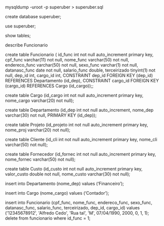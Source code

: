 mysqldump -uroot -p superuber > superuber.sql

create database superuber;

use superuber;

show tables;

describe Funcionario

create table Funcionario (
id_func int not null auto_increment primary key, 
cpf_func varchar(11) not null, 
nome_func varchar(50) not null, 
endereco_func varchar(50) not null, 
sexo_func varchar(1) not null, 
datanasc_func date not null, 
salario_func double, 
terceirizado tinyint(1) not null, 
dep_id int, cargo_id int, 
CONSTRAINT dep_id FOREIGN KEY (dep_id) REFERENCES Departamento (id_dep),
CONSTRAINT cargo_id FOREIGN KEY (cargo_id) REFERENCES Cargo (id_cargo));;

create table Cargo (id_cargo int not null auto_increment primary key, nome_cargo varchar(20) not null);

create table Departamento (id_dep int not null auto_increment, nome_dep varchar(30) not null, PRIMARY KEY (id_dep));

create table Projeto (id_projeto int not null auto_increment primary key, nome_proj varchar(20) not null);

create table Cliente (id_cli int not null auto_increment primary key, nome_cli varchar(50) not null);

create table Fornecedor (id_fornec int not null auto_increment primary key, nome_fornec varchar(50) not null);

create table Custo (id_custo int not null auto_increment primary key, valor_custo double not null, nome_custo varchar(30) not null);

insert into Departamento (nome_dep) values (‘Financeiro’);

insert into Cargo (nome_cargo) values (‘Contador’);

insert into Funcionario (cpf_func, nome_func, endereco_func, sexo_func, datanasc_func, salario_func, terceirizado, dep_id, cargo_id) values ('12345678912', 'Alfredo Cedo', 'Rua tal', 'M', 07/04/1990, 2000, 0, 1, 1);
delete from funcionario where id_func = 1;
